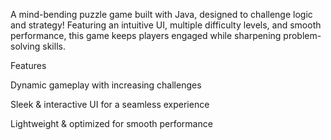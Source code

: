 A mind-bending puzzle game built with Java, designed to challenge logic and strategy! Featuring an intuitive UI, multiple difficulty levels, and smooth performance, this game keeps players engaged while sharpening problem-solving skills.

 Features
 
 Dynamic gameplay with increasing challenges

 Sleek & interactive UI for a seamless experience

 Lightweight & optimized for smooth performance
